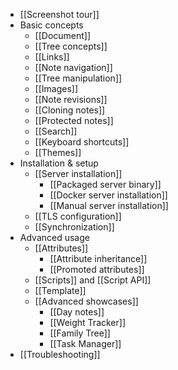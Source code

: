 * [[Screenshot tour]]
* Basic concepts
  * [[Document]]
  * [[Tree concepts]]
  * [[Links]]
  * [[Note navigation]]
  * [[Tree manipulation]]
  * [[Images]]
  * [[Note revisions]]
  * [[Cloning notes]]
  * [[Protected notes]]
  * [[Search]]
  * [[Keyboard shortcuts]]
  * [[Themes]]
* Installation & setup
  * [[Server installation]]
    * [[Packaged server binary]]
    * [[Docker server installation]]
    * [[Manual server installation]]
  * [[TLS configuration]]
  * [[Synchronization]]
* Advanced usage
  * [[Attributes]]
    * [[Attribute inheritance]]
    * [[Promoted attributes]]
  * [[Scripts]] and [[Script API]]
  * [[Template]]
  * [[Advanced showcases]]
    * [[Day notes]]
    * [[Weight Tracker]]
    * [[Family Tree]]
    * [[Task Manager]]
* [[Troubleshooting]]